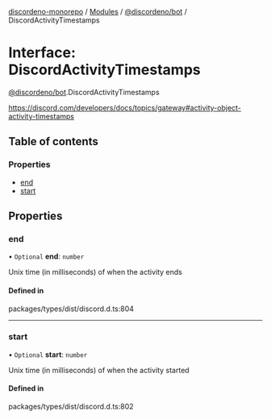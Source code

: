 [discordeno-monorepo](../README.md) / [Modules](../modules.md) / [@discordeno/bot](../modules/discordeno_bot.md) / DiscordActivityTimestamps

# Interface: DiscordActivityTimestamps

[@discordeno/bot](../modules/discordeno_bot.md).DiscordActivityTimestamps

https://discord.com/developers/docs/topics/gateway#activity-object-activity-timestamps

## Table of contents

### Properties

- [end](discordeno_bot.DiscordActivityTimestamps.md#end)
- [start](discordeno_bot.DiscordActivityTimestamps.md#start)

## Properties

### end

• `Optional` **end**: `number`

Unix time (in milliseconds) of when the activity ends

#### Defined in

packages/types/dist/discord.d.ts:804

---

### start

• `Optional` **start**: `number`

Unix time (in milliseconds) of when the activity started

#### Defined in

packages/types/dist/discord.d.ts:802
